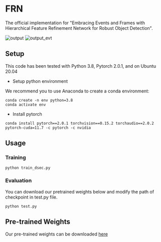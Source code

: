 # FRN

The official implementation for "Embracing Events and Frames with Hierarchical Feature Refinement Network for Robust Object Detection".

![output](https://github.com/HuCaoFighting/FRN/assets/66437581/63188281-6f24-4944-869f-029e4ac26bed)
![output_evt](https://github.com/HuCaoFighting/FRN/assets/66437581/f8e54dda-c623-4fda-91af-012fe24c22fe)

## Setup

This code has been tested with Python 3.8, Pytorch 2.0.1, and on Ubuntu 20.04

- Setup python environment

We recommend you to use Anaconda to create a conda environment:

```
conda create -n env python=3.8
conda activate env
```
- Install pytorch

```
conda install pytorch==2.0.1 torchvision==0.15.2 torchaudio==2.0.2 pytorch-cuda=11.7 -c pytorch -c nvidia
```

## Usage 
### Training

```
python train_dsec.py
```
### Evaluation
You can download our pretrained weights below and modify the path of checkpoint in test.py file.
```
python test.py
```

## Pre-trained Weights

Our pre-trained weights can be downloaded [here](https://drive.google.com/file/d/1g_AwWsOJHljpQYIpaeAN8YvYWh0pouaV/view?usp=sharing)

